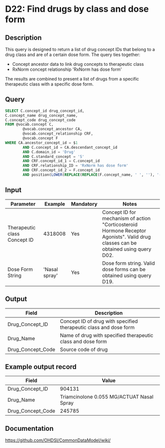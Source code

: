 <!---
Group:drug
Name:D22 Find drugs by class and dose form
Author:Patrick Ryan
CDM Version: 5.3
-->

# D22: Find drugs by class and dose form

## Description
This query is designed to return a list of drug concept IDs that belong to a drug class and are of a certain dose form. The query ties together:

- Concept ancestor data to link drug concepts to therapeutic class
- RxNorm concept relationship 'RxNorm has dose form'

The results are combined to present a list of drugs from a specific therapeutic class with a specific dose form.

## Query
```sql
SELECT C.concept_id drug_concept_id,
C.concept_name drug_concept_name,
C.concept_code drug_concept_code
FROM @vocab.concept C,
        @vocab.concept_ancestor CA,
        @vocab.concept_relationship CRF,
        @vocab.concept F
WHERE CA.ancestor_concept_id = $1
        AND C.concept_id = CA.descendant_concept_id
        AND C.domain_id = 'Drug'
        AND C.standard_concept = 'S'
        AND CRF.concept_id_1 = C.concept_id
        AND CRF.relationship_ID = 'RxNorm has dose form'
        AND CRF.concept_id_2 = F.concept_id
        AND position(LOWER(REPLACE(REPLACE(F.concept_name, ' ', ''), '-', '')) in LOWER(REPLACE(REPLACE($2 , ' ', ''), '-', ''))) > 0;
```

## Input

| Parameter |  Example |  Mandatory |  Notes |
| --- | --- | --- | --- |
| Therapeutic class Concept ID |  4318008 |  Yes | Concept ID for mechanism of action "Corticosteroid Hormone Receptor Agonists". Valid drug classes can be obtained using query  D02. |
|  Dose Form String |  'Nasal spray' |  Yes | Dose form string. Valid dose forms can be obtained using query  D19. |


## Output

|  Field |  Description |
| --- | --- |
|  Drug_Concept_ID |  Concept ID of drug with specified therapeutic class and dose form |
|  Drug_Name |  Name of drug with specified therapeutic class and dose form |
|  Drug_Concept_Code |  Source code of drug |

## Example output record

|  Field |  Value |
| --- | --- |
|  Drug_Concept_ID |  904131 |
|  Drug_Name |  Triamcinolone 0.055 MG/ACTUAT Nasal Spray |
|  Drug_Concept_Code |  245785 |

## Documentation
https://github.com/OHDSI/CommonDataModel/wiki/
